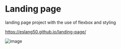 # Landing page

landing page project with the use of flexbox and styling

https://eslang50.github.io/landing-page/

![image](https://user-images.githubusercontent.com/88464751/184233568-bd5852b6-1649-44e8-a7ba-16f4f0266090.png)

